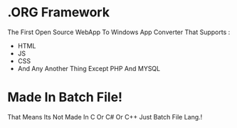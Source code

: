 # .ORG Framework
The First Open Source WebApp To Windows App Converter That Supports :
- HTML
- JS
- CSS
- And Any Another Thing Except PHP And MYSQL

# Made In Batch File!
That Means Its Not Made In C Or C# Or C++ Just Batch File Lang.!
